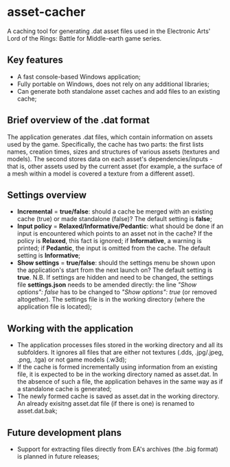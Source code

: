 # asset-cacher
A caching tool for generating .dat asset files used in the Electronic Arts' Lord of the Rings: Battle for Middle-earth game series.

## Key features

* A fast console-based Windows application;
* Fully portable on Windows, does not rely on any additional libraries;
* Can generate both standalone asset caches and add files to an existing cache;

## Brief overview of the .dat format

The application generates .dat files, which contain information on assets used by the game.  Specifically, the cache has two parts: the first lists names, creation times, sizes and structures of various assets (textures and models).  The second stores data on each asset's dependencies/inputs - that is, other assets used by the current asset (for example, a the surface of a mesh within a model is covered a texture from a different asset).

## Settings overview

* **Incremental** = **true/false**: should a cache be merged with an existing cache (true) or made standalone (false)?  The default setting is **false**;
* **Input policy** = **Relaxed/Informative/Pedantic**: what should be done if an input is encountered which points to an asset not in the cache? If the policy is **Relaxed**, this fact is ignored; if **Informative**, a warning is printed; if **Pedantic**, the input is omitted from the cache.  The default setting is **Informative**;
* **Show settings** = **true/false**: should the settings menu be shown upon the application's start from the next launch on?  The default setting is **true**.  N.B. If settings are hidden and need to be changed, the settings file **settings.json** needs to be amended directly: the line _"Show options": false_ has to be changed to _"Show options": true_ (or removed altogether). The settings file is in the working directory (where the application file is located);

## Working with the application

* The application processes files stored in the working directory and all its subfolders.  It ignores all files that are either not textures (.dds, .jpg/.jpeg, .png, .tga) or not game models (.w3d);
* If the cache is formed incrementally using information from an existing file, it is expected to be in the working directory named as asset.dat.  In the absence of such a file, the application behaves in the same way as if a standalone cache is generated;
* The newly formed cache is saved as asset.dat in the working directory.  An already exisitng asset.dat file (if there is one) is renamed to asset.dat.bak;

## Future development plans

* Support for extracting files directly from EA's archives (the .big format) is planned in future releases;
